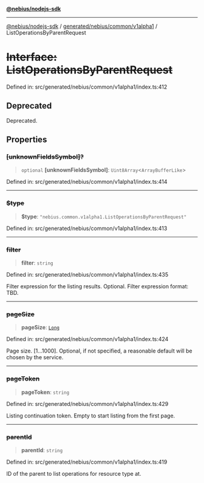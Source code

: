 [**@nebius/nodejs-sdk**](../../../../../README.md)

---

[@nebius/nodejs-sdk](../../../../../README.md) / [generated/nebius/common/v1alpha1](../README.md) / ListOperationsByParentRequest

# ~~Interface: ListOperationsByParentRequest~~

Defined in: src/generated/nebius/common/v1alpha1/index.ts:412

## Deprecated

Deprecated.

## Properties

### ~~\[unknownFieldsSymbol\]?~~

> `optional` **\[unknownFieldsSymbol\]**: `Uint8Array`\<`ArrayBufferLike`\>

Defined in: src/generated/nebius/common/v1alpha1/index.ts:414

---

### ~~$type~~

> **$type**: `"nebius.common.v1alpha1.ListOperationsByParentRequest"`

Defined in: src/generated/nebius/common/v1alpha1/index.ts:413

---

### ~~filter~~

> **filter**: `string`

Defined in: src/generated/nebius/common/v1alpha1/index.ts:435

Filter expression for the listing results. Optional.
Filter expression format: TBD.

---

### ~~pageSize~~

> **pageSize**: [`Long`](../../../../../runtime/protos/core/classes/Long.md)

Defined in: src/generated/nebius/common/v1alpha1/index.ts:424

Page size. [1...1000]. Optional, if not specified, a reasonable default will be chosen by the service.

---

### ~~pageToken~~

> **pageToken**: `string`

Defined in: src/generated/nebius/common/v1alpha1/index.ts:429

Listing continuation token. Empty to start listing from the first page.

---

### ~~parentId~~

> **parentId**: `string`

Defined in: src/generated/nebius/common/v1alpha1/index.ts:419

ID of the parent to list operations for resource type at.
